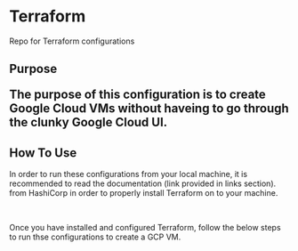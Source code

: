 # Terraform
Repo for Terraform configurations


<h2>Purpose</2>
<p>The purpose of this configuration is to create Google Cloud VMs without haveing to go through the clunky Google Cloud UI.</p>

<h2> How To Use </h2>
<p> In order to run these configurations from your local machine, it is recommended to read the documentation (link provided in links section). from HashiCorp in order to properly install Terraform on to your machine.</p>
<br/>
<p>Once you have installed and configured Terraform, follow the below steps to run thse configurations to create a GCP VM.</p>
